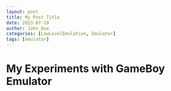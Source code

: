 ```yaml
---
layout: post
title: My Post Title
date: 2023-07-19
author: John Doe
categories: [LowLevelEmulation, Emulator]
tags: [emulator]
---
```

# My Experiments with GameBoy Emulator
